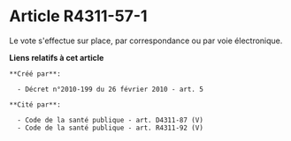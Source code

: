 # Article R4311-57-1

Le vote s'effectue sur place, par correspondance ou par voie électronique.

**Liens relatifs à cet article**

	**Créé par**:

	  - Décret n°2010-199 du 26 février 2010 - art. 5

	**Cité par**:

	  - Code de la santé publique - art. D4311-87 (V)
	  - Code de la santé publique - art. R4311-92 (V)
